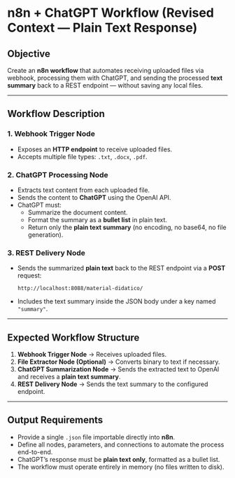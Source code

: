 # n8n + ChatGPT Workflow (Revised Context — Plain Text Response)

## Objective
Create an **n8n workflow** that automates receiving uploaded files via webhook, processing them with ChatGPT, and sending the processed **text summary** back to a REST endpoint — without saving any local files.

---

## Workflow Description

### 1. Webhook Trigger Node
- Exposes an **HTTP endpoint** to receive uploaded files.  
- Accepts multiple file types: `.txt`, `.docx`, `.pdf`.

### 2. ChatGPT Processing Node
- Extracts text content from each uploaded file.  
- Sends the content to **ChatGPT** using the OpenAI API.  
- ChatGPT must:
  - Summarize the document content.  
  - Format the summary as a **bullet list** in plain text.  
  - Return only the **plain text summary** (no encoding, no base64, no file generation).

### 3. REST Delivery Node
- Sends the summarized **plain text** back to the REST endpoint via a **POST** request:
  ```
  http://localhost:8088/material-didatico/
  ```
- Includes the text summary inside the JSON body under a key named `"summary"`.

---

## Expected Workflow Structure
1. **Webhook Trigger Node** → Receives uploaded files.  
2. **File Extractor Node (Optional)** → Converts binary to text if necessary.  
3. **ChatGPT Summarization Node** → Sends the extracted text to OpenAI and receives a **plain text summary**.  
4. **REST Delivery Node** → Sends the text summary to the configured endpoint.

---

## Output Requirements
- Provide a single `.json` file importable directly into **n8n**.  
- Define all nodes, parameters, and connections to automate the process end-to-end.  
- ChatGPT’s response must be **plain text only**, formatted as a bullet list.  
- The workflow must operate entirely in memory (no files written to disk).
